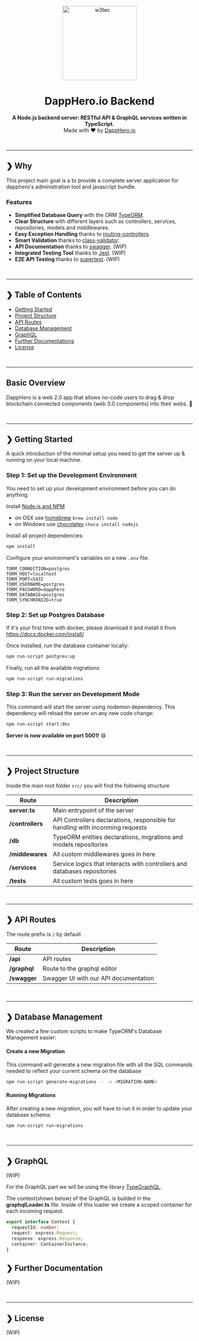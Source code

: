 <p align="center">
  <img src="https://avatars1.githubusercontent.com/u/59266947" alt="w3tec" width="200" />
</p>

<h1 align="center">DappHero.io Backend</h1>

<p align="center">
</p>

<p align="center">
  <b>A Node.js backend server: RESTful API & GraphQL services written in TypeScript.</b></br>
  <span>Made with ❤️ by <a href="https://github.com/dappherocore">DappHero.io</span></br>
  <sub></a></sub>
</p>

<br />
<hr color="#b9cced">

## ❯ Why

This project main goal is a to provide a complete server application for dapphero's administration tool and javascript bundle.

### Features

- **Simplified Database Query** with the ORM [TypeORM](https://github.com/typeorm/typeorm).
- **Clear Structure** with different layers such as controllers, services, repositories, models and middlewares.
- **Easy Exception Handling** thanks to [routing-controllers](https://github.com/pleerock/routing-controllers).
- **Smart Validation** thanks to [class-validator](https://github.com/pleerock/class-validator).
- **API Documentation** thanks to [swagger](http://swagger.io/). (WIP)
- **Integrated Testing Tool** thanks to [Jest](https://facebook.github.io/jest). (WIP)
- **E2E API Testing** thanks to [supertest](https://github.com/visionmedia/supertest). (WIP)

<br>
<hr color="#b9cced">

## ❯ Table of Contents

- [Getting Started](#-getting-started)
- [Project Structure](#-project-structure)
- [API Routes](#-api-routes)
- [Database Management](#-database-management)
- [GraphQL](#-graph-q-l)
- [Further Documentations](#-further-documentations)
- [License](#-license)

<br>
<hr color="#b9cced">

## Basic Overview

DappHero is a web 2.0 app that allows no-code users to drag & drop blockchain connected components (web 3.0 components) into their webs. :rocket:

<br>
<hr color="#b9cced">

## ❯ Getting Started

A quick introduction of the minimal setup you need to get the server up & running on your local machine.

### Step 1: Set up the Development Environment

You need to set up your development environment before you can do anything.

Install [Node.js and NPM](https://nodejs.org/en/download/)

- on OSX use [homebrew](http://brew.sh) `brew install node`
- on Windows use [chocolatey](https://chocolatey.org/) `choco install nodejs`

Install all project dependencies:
```bash
npm install
```

Configure your environment's variables on a new `.env` file:
```
TORM_CONNECTION=postgres
TORM_HOST=localhost
TORM_PORT=5432
TORM_USERNAME=postgres
TORM_PASSWORD=dapphero
TORM_DATABASE=postgres
TORM_SYNCHRONIZE=true
```

### Step 2: Set up Postgres Database

If it's your first time with docker, please download it and install it from  https://docs.docker.com/install/

Once installed, run the database container locally:
```bash
npm run-script postgres:up
```

Finally, run all the available migrations:
```bash
npm run-script run-migrations
```

### Step 3: Run the server on Development Mode

This command will start the server using nodemon dependency. This dependency will reload the server on any new code change:
```bash
npm run-script start:dev
```


**Server is now available on port 5001!** :smile:

<br>

<hr color="#b9cced">

## ❯ Project Structure

Inside the main root folder `src/` you will find the following structure

| Route          | Description |
| -------------- | ----------- |
| **server.ts**   | Main entrypoint of the server |
| **/controllers** | API Controllers declarations, responsible for handling with inconming requests|
| **/db**   | TypeORM entities declarations, migrations and models repositories |
| **/middewares**   | All custom middlewares goes in here |
| **/services**   | Service logics that interacts with controllers and databases repositories |
| **/tests**   | All custom tests goes in here |

<br>
<hr color="#b9cced">

## ❯ API Routes

The route prefix is `/` by default

| Route          | Description |
| -------------- | ----------- |
| **/api**       | API routes|
| **/graphql**   | Route to the graphql editor |
| **/swagger**   | Swagger UI with our API documentation |

<br>
<hr color="#b9cced">

## ❯ Database Management

We created a few custom scripts to make TypeORM's Database Management easier:

#### Create a new Migration

This command will generate a new migration file with all the SQL commands needed to reflect your current schema on the database

```bash
npm run-script generate-migrations -- -n <MIGRATION-NAME>
```
#### Running Migrations

After creating a new migration, you will have to run it in order to update your database schema:


```bash
npm run-script run-migrations
```

<br>
<hr color="#b9cced">

## ❯ GraphQL 

(WIP)

For the GraphQL part we will be using the library [TypeGraphQL](https://19majkel94.github.io/type-graphql/).

The context(shown below) of the GraphQL is builded in the **graphqlLoader.ts** file. Inside of this loader we create a scoped container for each incoming request.

```typescript
export interface Context {
  requestId: number;
  request: express.Request;
  response: express.Response;
  container: ContainerInstance;
}
```

## ❯ Further Documentation

(WIP)

<br>
<hr color="#b9cced">


## ❯ License

(WIP)